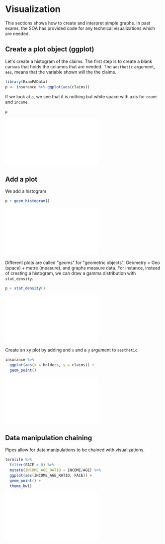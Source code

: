 # Visualization

This sections shows how to create and interpret simple graphs. In past exams, the SOA has provided code for any technical visualizations which are needed. 

## Create a plot object (ggplot)

Let's create a histogram of the claims.  The first step is to create a blank canvas that holds the columns that are needed.  The `aesthetic` argument, `aes`, means that the variable shown will the the claims.





```r
library(ExamPAData)
p <- insurance %>% ggplot(aes(claims))
```

If we look at `p`, we see that it is nothing but white space with axis for `count` and `income`.


```r
p
```

![](04-visualization_files/figure-latex/unnamed-chunk-3-1.pdf)<!-- --> 

## Add a plot

We add a histogram


```r
p + geom_histogram()
```

![](04-visualization_files/figure-latex/unnamed-chunk-4-1.pdf)<!-- --> 

Different plots are called "geoms" for "geometric objects".  Geometry = Geo (space) + metre (measure), and graphs measure data.  For instance, instead of creating a histogram, we can draw a gamma distribution with `stat_density`.


```r
p + stat_density()
```

![](04-visualization_files/figure-latex/unnamed-chunk-5-1.pdf)<!-- --> 

Create an xy plot by adding and `x` and a `y` argument to `aesthetic`.


```r
insurance %>% 
  ggplot(aes(x = holders, y = claims)) + 
  geom_point()
```

![](04-visualization_files/figure-latex/unnamed-chunk-6-1.pdf)<!-- --> 

## Data manipulation chaining

Pipes allow for data manipulations to be chained with visualizations.


```r
termlife %>% 
  filter(FACE > 0) %>% 
  mutate(INCOME_AGE_RATIO = INCOME/AGE) %>% 
  ggplot(aes(INCOME_AGE_RATIO, FACE)) + 
  geom_point() + 
  theme_bw()
```

![](04-visualization_files/figure-latex/unnamed-chunk-7-1.pdf)<!-- --> 

